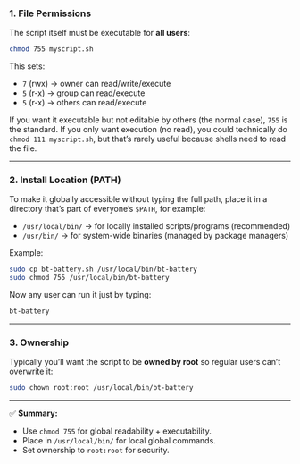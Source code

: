 ### 1. **File Permissions**

The script itself must be executable for **all users**:

```bash
chmod 755 myscript.sh
```

This sets:

* `7` (rwx) → owner can read/write/execute
* `5` (r-x) → group can read/execute
* `5` (r-x) → others can read/execute

If you want it executable but not editable by others (the normal case), `755` is the standard.
If you only want execution (no read), you could technically do `chmod 111 myscript.sh`, but that’s rarely useful because shells need to read the file.

---

### 2. **Install Location (PATH)**

To make it globally accessible without typing the full path, place it in a directory that’s part of everyone’s `$PATH`, for example:

* `/usr/local/bin/` → for locally installed scripts/programs (recommended)
* `/usr/bin/` → for system-wide binaries (managed by package managers)

Example:

```bash
sudo cp bt-battery.sh /usr/local/bin/bt-battery
sudo chmod 755 /usr/local/bin/bt-battery
```

Now any user can run it just by typing:

```bash
bt-battery
```

---

### 3. **Ownership**

Typically you’ll want the script to be **owned by root** so regular users can’t overwrite it:

```bash
sudo chown root:root /usr/local/bin/bt-battery
```

---

✅ **Summary:**

* Use `chmod 755` for global readability + executability.
* Place in `/usr/local/bin/` for local global commands.
* Set ownership to `root:root` for security.

